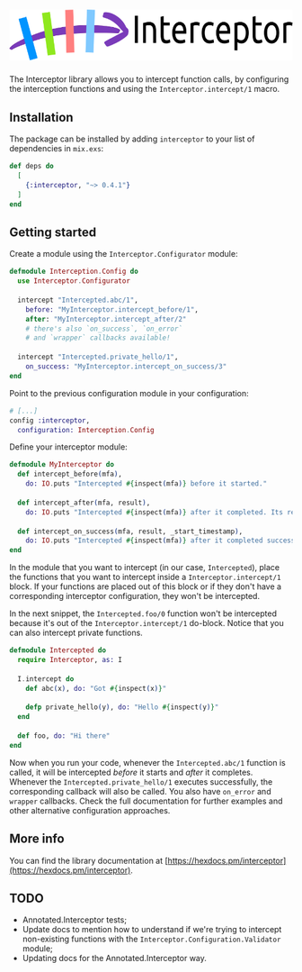 ![Interceptor](https://github.com/amalbuquerque/interceptor/raw/master/assets/images/interceptor_logo_with_title.png)
=========

The Interceptor library allows you to intercept function calls, by configuring
the interception functions and using the `Interceptor.intercept/1` macro.

## Installation

The package can be installed by adding `interceptor` to your list of
dependencies in `mix.exs`:

```elixir
def deps do
  [
    {:interceptor, "~> 0.4.1"}
  ]
end
```

## Getting started

Create a module using the `Interceptor.Configurator` module:

```elixir
defmodule Interception.Config do
  use Interceptor.Configurator

  intercept "Intercepted.abc/1",
    before: "MyInterceptor.intercept_before/1",
    after: "MyInterceptor.intercept_after/2"
    # there's also `on_success`, `on_error`
    # and `wrapper` callbacks available!
  
  intercept "Intercepted.private_hello/1",
    on_success: "MyInterceptor.intercept_on_success/3"
end
```

Point to the previous configuration module in your configuration:

```elixir
# [...]
config :interceptor,
  configuration: Interception.Config
```

Define your interceptor module:

```elixir
defmodule MyInterceptor do
  def intercept_before(mfa),
    do: IO.puts "Intercepted #{inspect(mfa)} before it started."

  def intercept_after(mfa, result),
    do: IO.puts "Intercepted #{inspect(mfa)} after it completed. Its result: #{inspect(result)}"

  def intercept_on_success(mfa, result, _start_timestamp),
    do: IO.puts "Intercepted #{inspect(mfa)} after it completed successfully. Its result: #{inspect(result)}"
end
```

In the module that you want to intercept (in our case, `Intercepted`), place
the functions that you want to intercept inside a `Interceptor.intercept/1`
block. If your functions are placed out of this block or if they don't have
a corresponding interceptor configuration, they won't be intercepted.

In the next snippet, the `Intercepted.foo/0` function won't be intercepted
because it's out of the `Interceptor.intercept/1` do-block. Notice that you can also intercept private functions.

```elixir
defmodule Intercepted do
  require Interceptor, as: I

  I.intercept do
    def abc(x), do: "Got #{inspect(x)}"

    defp private_hello(y), do: "Hello #{inspect(y)}"
  end

  def foo, do: "Hi there"
end
```

Now when you run your code, whenever the `Intercepted.abc/1` function is
called, it will be intercepted *before* it starts and *after* it completes.
Whenever the `Intercepted.private_hello/1` executes successfully, the
corresponding callback will also be called. You also have `on_error` and
`wrapper` callbacks. Check the full documentation for further examples and
other alternative configuration approaches.

## More info

You can find the library documentation at
[https://hexdocs.pm/interceptor](https://hexdocs.pm/interceptor).

## TODO

- Annotated.Interceptor tests;
- Update docs to mention how to understand if we're trying to intercept non-existing functions with the `Interceptor.Configuration.Validator` module;
- Updating docs for the Annotated.Interceptor way.
